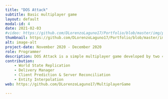 ```yaml
---
title: "DOS Attack"
subtitle: Basic multiplayer game
layout: default
modal-id: 4
date: 2021-02-03
#video: https://github.com/DLorenzoLaguno17/Portfolio/blob/master/img/portfolio/DOS.gif?raw=true
thumbnail: https://github.com/DLorenzoLaguno17/Portfolio/blob/master/img/portfolio/DOS.gif?raw=true
alt: image-alt
project-date: November 2020 - December 2020
role: Programmer
description: DOS Attack is a simple multiplayer game developed by two 4th grade students. In it you control a computer system that surfs through a network and that battles with up to 4 other players to see which one can get more kills. Being a reskined space shooter, the objective is to send Denial-of-Service attacks from your PC to the other computer systems that are connected to the game until you shut them down, at the same time you move to avoid theirs.
contribution: 
    - World State Replication
    - Delivery Manager
    - Client Prediction & Server Reconciliation
    - Entity Interpolation
web: https://github.com/DLorenzoLaguno17/MultiplayerGame

---
```


